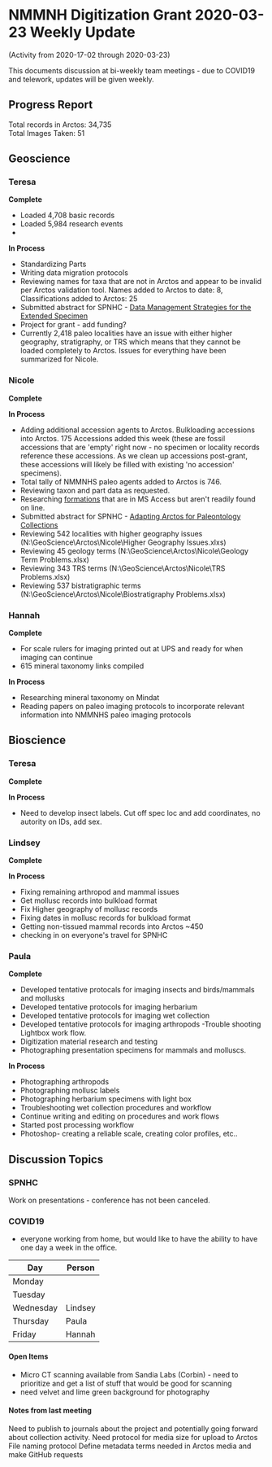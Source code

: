 # NMMNH Digitization Grant 2020-03-23 Weekly Update
(Activity from 2020-17-02 through 2020-03-23)

This documents discussion at bi-weekly team meetings - due to COVID19 and telework, updates will be given weekly.

## Progress Report

Total records in Arctos: 34,735  
Total Images Taken: 51

## Geoscience
### Teresa
**Complete**
 - Loaded 4,708 basic records
 - Loaded 5,984 research events
 - 
 
**In Process**
 - Standardizing Parts
 - Writing data migration protocols
 - Reviewing names for taxa that are not in Arctos and appear to be invalid per Arctos validation tool. Names added to Arctos to date: 8, Classifications added to Arctos: 25
 - Submitted abstract for SPNHC - [Data Management Strategies for the Extended Specimen](https://github.com/ArctosDB/SPNHC/issues/33#issuecomment-586483125)
 - Project for grant - add funding?
 - Currently 2,418 paleo localities have an issue with either higher geography, stratigraphy, or TRS which means that they cannot be loaded completely to Arctos. Issues for everything have been summarized for Nicole.
 
### Nicole
**Complete**

 
 **In Process**
 - Adding additional accession agents to Arctos. Bulkloading accessions into Arctos. 175 Accessions added this week (these are fossil accessions that are 'empty' right now - no specimen or locality records reference these accessions. As we clean up accessions post-grant, these accessions will likely be filled with existing 'no accession' specimens).
 - Total tally of NMMNHS paleo agents added to Arctos is 746.
 - Reviewing taxon and part data as requested.
 - Researching [formations](https://github.com/ArctosDB/data-migration/issues/175#issuecomment-567642337) that are in MS Access but aren't readily found on line.
 - Submitted abstract for SPNHC - [Adapting Arctos for Paleontology Collections](https://github.com/ArctosDB/SPNHC/issues/37#issuecomment-585845604)
 - Reviewing 542 localities with higher geography issues (N:\GeoScience\Arctos\Nicole\Higher Geography Issues.xlxs)
 - Reviewing 45 geology terms (N:\GeoScience\Arctos\Nicole\Geology Term Problems.xlsx)
 - Reviewing 343 TRS terms (N:\GeoScience\Arctos\Nicole\TRS Problems.xlsx)
 - Reviewing 537 bistratigraphic terms (N:\GeoScience\Arctos\Nicole\Biostratigraphy Problems.xlsx)

### Hannah
**Complete**
- For scale rulers for imaging printed out at UPS and ready for when imaging can continue 
- 615 mineral taxonomy links compiled

**In Process**
 - Researching mineral taxonomy on Mindat
 - Reading papers on paleo imaging protocols to incorporate relevant information into NMMNHS paleo imaging protocols
 
## Bioscience
### Teresa
**Complete**

**In Process**
 - Need to develop insect labels. Cut off spec loc and add coordinates, no autority on IDs, add sex.

 
### Lindsey
**Complete**


**In Process**
 - Fixing remaining arthropod and mammal issues
 - Get mollusc records into bulkload format
 - Fix Higher geography of mollusc records
 - Fixing dates in mollusc records for bulkload format
 - Getting non-tissued mammal records into Arctos ~450
 - checking in on everyone's travel for SPNHC
 
 
### Paula
 **Complete**

- Developed tentative protocals for imaging insects and birds/mammals and mollusks
- Developed tentative protocols for imaging herbarium
- Developed tentative protocols for imaging wet collection
- Developed tentative protocols for imaging arthropods
 -Trouble shooting Lightbox work flow.
 - Digitization material research and testing
 - Photographing presentation specimens for mammals and molluscs.
 
 **In Process**
 
 - Photographing arthropods
 - Photographing mollusc labels
 - Photographing herbarium specimens with light box
 - Troubleshooting wet collection procedures and workflow
 - Continue writing and editing on procedures and work flows
 - Started post processing workflow
 - Photoshop- creating a reliable scale, creating color profiles, etc..
 
## Discussion Topics

### SPNHC

Work on presentations - conference has not been canceled.

### COVID19

- everyone working from home, but would like to have the ability to have one day a week in the office.

Day | Person
--- | ---
Monday | 
Tuesday | 
Wednesday | Lindsey
Thursday | Paula
Friday | Hannah

#### Open Items
- Micro CT scanning available from Sandia Labs (Corbin) - need to prioritize and get a list of stuff that would be good for scanning
- need velvet and lime green background for photography

#### Notes from last meeting

Need to publish to journals about the project and potentially going forward about collection activity.
Need protocol for media size for upload to Arctos
File naming protocol
Define metadata terms needed in Arctos media and make GitHub requests
